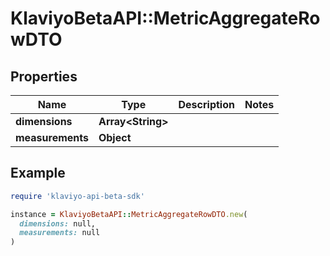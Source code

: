 # KlaviyoBetaAPI::MetricAggregateRowDTO

## Properties

| Name | Type | Description | Notes |
| ---- | ---- | ----------- | ----- |
| **dimensions** | **Array&lt;String&gt;** |  |  |
| **measurements** | **Object** |  |  |

## Example

```ruby
require 'klaviyo-api-beta-sdk'

instance = KlaviyoBetaAPI::MetricAggregateRowDTO.new(
  dimensions: null,
  measurements: null
)
```

